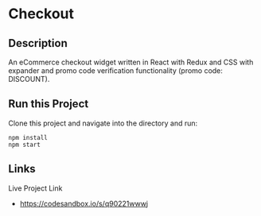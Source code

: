 # Checkout

## Description

An eCommerce checkout widget written in React with Redux and CSS with expander and promo code verification functionality (promo code: DISCOUNT).

## Run this Project

Clone this project and navigate into the directory and run:

```
npm install
npm start
```
## Links

Live Project Link
- https://codesandbox.io/s/q90221wwwj
